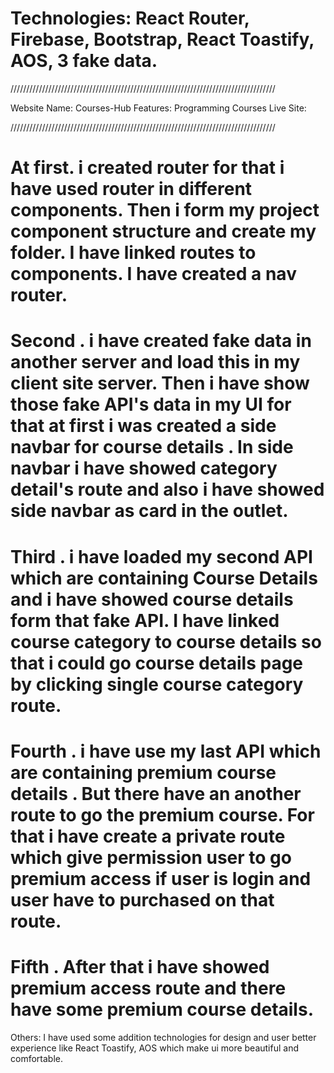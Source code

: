 # Technologies: React Router, Firebase, Bootstrap, React Toastify, AOS, 3 fake data.

////////////////////////////////////////////////////////////////////////////////////
 
Website Name: Courses-Hub
Features: Programming Courses
Live Site: 

////////////////////////////////////////////////////////////////////////////////////

# At first.  i created router for that i have used router in different components. Then i form my project component structure and create my folder. I have linked routes to components. I have created a nav router.

# Second .  i have created fake data in another server and load this in my client site server. Then i have show those fake API's data in my UI for that at first i was created a side navbar for course details . In  side navbar i have showed category detail's route and also i have showed side navbar as card in the outlet. 

# Third .  i have loaded my second API which are containing Course Details and i have showed course details form that fake API. I have linked course category to course details so that i could go course details page by clicking single course category route. 

# Fourth . i have use my last API which are containing premium course details . But there have an another route to go the premium course. For that i have create a private route which give permission user to go premium access if user is login and user have to purchased on that route. 

# Fifth . After that i have showed premium access route and there have some premium course details. 

Others: I have used some addition technologies for design and user better experience like React Toastify, AOS which make ui more beautiful and comfortable. 

